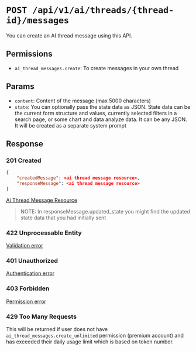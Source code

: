 # `POST /api/v1/ai/threads/{thread-id}/messages`
You can create an AI thread message using this API.


## Permissions

- `ai_thread_messages.create`: To create messages in your own thread

## Params

- `content`: Content of the message (max 5000 characters)
- `state`: You can optionally pass the state data as JSON. State data can be the current form structure and values, currently selected filters in a search page, or some chart and data analyze data. It can be any JSON. It will be created as a separate system prompt

## Response

### 201 Created
```json
{
    "createdMessage": <ai thread message resource>,
    "responseMessage": <ai thread message resource>
}
```

[Ai Thread Message Resource](ai_thread_message_resource.md)

> NOTE: In responseMessage.updated_state you might find the updated state data that you had initially sent

### 422 Unprocessable Entity
[Validation error](../../../_globals/validation-errors.md)

### 401 Unauthorized
[Authentication error](../../../_globals/authentication-errors.md)

### 403 Forbidden
[Permission error](../../../_globals/permission-errors.md)

### 429 Too Many Requests
This will be returned if user does not have `ai_thread_messages.create_unlimited` permission (premium account) and has exceeded their daily usage limit which is based on token number.
